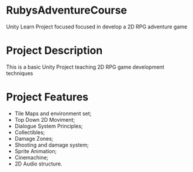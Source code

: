 # RubysAdventureCourse
Unity Learn Project focused focused in develop a 2D RPG adventure game

# Project Description

This is a basic Unity Project teaching 2D RPG game development techniques

# Project Features

- Tile Maps and environment set;
- Top Down 2D Moviment;
- Dialogue System Principles;
- Collectibles;
- Damage Zones;
- Shooting and damage system;
- Sprite Animation;
- Cinemachine;
- 2D Audio structure.
